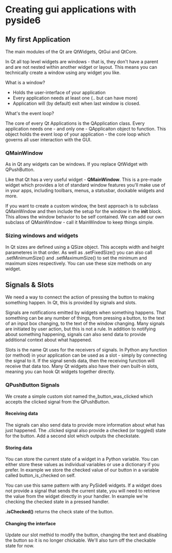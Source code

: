 # Creating gui applications with pyside6

## My first Application

The main modules of the Qt are QtWidgets, QtGui and QtCore.

In Qt all top level widgets are windows - that is, they don't have a parent and are not nested within another widget or layout. This means you can technically create a window using any widget you like.

What is a window?

- Holds the user-interface of your application
- Every application needs at least one (.. but can have more)
- Application will (by default) exit when last window is closed.

What's the event loop?

The core of every Qt Applications is the QApplication class. Every application needs one - and only one - QApplicaiton object to function. This object holds the event loop of your application - the core loop which governs all user interaction with the GUI.

### QMainWindow

As in Qt any widgets can be windows. If you replace QtWidget with QPushButton.

Like that Qt has a very useful widget - **QMainWindow**. This is a pre-made widget which provides a lot of standard window features you'll make use of in your apps, including toolbars, menus, a statusbar, dockable widgets and more.

If you want to create a custom window, the best approach is to subclass QMainWindow and then include the setup for the window in the **init** block. This allows the window behavior to be self contained. We can add our own subclass of QMainWindow - call it MainWindow to keep things simple.

### Sizing windows and widgets

In Qt sizes are defined using a QSize object. This accepts width and height parameteres in that order.
As well as .setFixedSize() you can also call .setMinimumSize() and .setMaximumSize() to set the minimum and maximum sizes respectively. You can use these size methods on any widget.

## Signals & Slots

We need a way to connect the action of pressing the button to making something happen. In Qt, this is provided by signals and slots.

Signals are notifications emitted by widgets when something happens. That something can be any number of things, from pressing a button, to the text of an input box changing, to the text of the window changing. Many signals are initiated by user action, but this is not a rule.
In addition to notifying about something happening, signals can also send data to provide additional context about what happened.

Slots is the name Qt uses for the receivers of signals. In Python any function (or method) in your application can be used as a slot - simply by connecting the signal to it. If the signal sends data, then the receiving function will receive that data too. Many Qt widgets also have their own built-in slots, meaning you can hook Qt widgets together directly.

### QPushButton Signals

We create a simple custom slot named the_button_was_clicked which accepts the clicked signal from the QPushButton.

#### Receiving data

The signals can also send data to provide more information about what has just happened. The .clicked signal also provide a checked (or toggled) state for the button.
Add a second slot which outputs the checkstate.

#### Storing data

You can store the current state of a widget in a Python variable. You can either store these values as individual variables or use a dictionary if you prefer. In example we store the checked value of our button in a variable called button_is_checked on self.

You can use this same pattern with any PySide6 widgets. If a widget does not provide a signal that sends the current state, you will need to retrieve the value from the widget directly in your handler. In example we're checking the checked state in a pressed handler.

**.isChecked()** returns the check state of the button.

#### Changing the interface

Update our slot methid to modify the button, changing the text and disabling the button so it is no longer chickable. We'll also turn off the checkable state for now.




